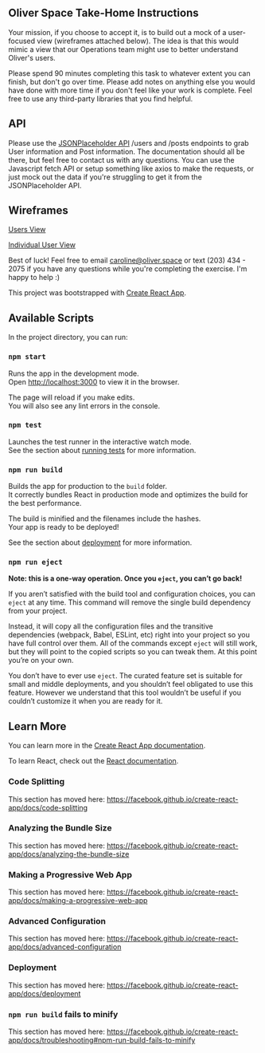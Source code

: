 ## Oliver Space Take-Home Instructions

Your mission, if you choose to accept it, is to build out a mock of a user-focused view
(wireframes attached below). The idea is that this would mimic a view that our Operations
team might use to better understand Oliver's users.

Please spend 90 minutes completing this task to whatever extent you can finish, but don't
go over time. Please add notes on anything else you would have done with more time
if you don't feel like your work is complete. Feel free to use any third-party libraries
that you find helpful.

## API
Please use the [JSONPlaceholder API](https://jsonplaceholder.typicode.com/) /users and /posts endpoints to grab User information and Post information.
The documentation should all be there, but feel free to contact us with any questions. You can
use the Javascript fetch API or setup something like axios to make the requests, or just mock
out the data if you're struggling to get it from the JSONPlaceholder API.

## Wireframes
[Users View](https://docs.google.com/drawings/d/1jOYV-zriDjOK7eG-KanQOIwcS36e8O8T9nmo2lZJLDI/edit?usp=sharing)

[Individual User View](https://docs.google.com/drawings/d/1ZqQmvzBSB7hq1VJmXpH8ybI3JREnp-KHkC27fWZKN-c/edit?usp=sharing)

Best of luck! Feel free to email <a href="mailto:caroline@oliver.space">caroline@oliver.space</a>
or text (203) 434 - 2075 if you have any questions while you're completing the exercise. I'm
happy to help :)




This project was bootstrapped with [Create React App](https://github.com/facebook/create-react-app).

## Available Scripts

In the project directory, you can run:

### `npm start`

Runs the app in the development mode.<br />
Open [http://localhost:3000](http://localhost:3000) to view it in the browser.

The page will reload if you make edits.<br />
You will also see any lint errors in the console.

### `npm test`

Launches the test runner in the interactive watch mode.<br />
See the section about [running tests](https://facebook.github.io/create-react-app/docs/running-tests) for more information.

### `npm run build`

Builds the app for production to the `build` folder.<br />
It correctly bundles React in production mode and optimizes the build for the best performance.

The build is minified and the filenames include the hashes.<br />
Your app is ready to be deployed!

See the section about [deployment](https://facebook.github.io/create-react-app/docs/deployment) for more information.

### `npm run eject`

**Note: this is a one-way operation. Once you `eject`, you can’t go back!**

If you aren’t satisfied with the build tool and configuration choices, you can `eject` at any time. This command will remove the single build dependency from your project.

Instead, it will copy all the configuration files and the transitive dependencies (webpack, Babel, ESLint, etc) right into your project so you have full control over them. All of the commands except `eject` will still work, but they will point to the copied scripts so you can tweak them. At this point you’re on your own.

You don’t have to ever use `eject`. The curated feature set is suitable for small and middle deployments, and you shouldn’t feel obligated to use this feature. However we understand that this tool wouldn’t be useful if you couldn’t customize it when you are ready for it.

## Learn More

You can learn more in the [Create React App documentation](https://facebook.github.io/create-react-app/docs/getting-started).

To learn React, check out the [React documentation](https://reactjs.org/).

### Code Splitting

This section has moved here: https://facebook.github.io/create-react-app/docs/code-splitting

### Analyzing the Bundle Size

This section has moved here: https://facebook.github.io/create-react-app/docs/analyzing-the-bundle-size

### Making a Progressive Web App

This section has moved here: https://facebook.github.io/create-react-app/docs/making-a-progressive-web-app

### Advanced Configuration

This section has moved here: https://facebook.github.io/create-react-app/docs/advanced-configuration

### Deployment

This section has moved here: https://facebook.github.io/create-react-app/docs/deployment

### `npm run build` fails to minify

This section has moved here: https://facebook.github.io/create-react-app/docs/troubleshooting#npm-run-build-fails-to-minify
